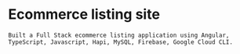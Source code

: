 # Ecommerce listing site  
    Built a Full Stack ecommerce listing application using Angular, TypeScript, Javascript, Hapi, MySQL, Firebase, Google Cloud CLI.